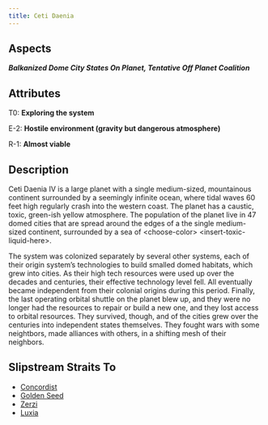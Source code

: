 ```yaml
---
title: Ceti Daenia
---
```


## Aspects

***Balkanized Dome City States On Planet, Tentative Off Planet Coalition***

## Attributes

T0: **Exploring the system**

E-2: **Hostile environment (gravity but dangerous atmosphere)**

R-1: **Almost viable**

## Description

Ceti Daenia IV is a large planet with a single medium-sized, mountainous continent surrounded by a seemingly infinite
ocean, where tidal waves 60 feet high regularly crash into the western coast. The planet has a caustic, toxic, green-ish
yellow atmosphere. The population of the planet live in 47 domed cities that are spread around the edges of a the single
medium-sized continent, surrounded by a sea of \<choose-color\> \<insert-toxic-liquid-here\>.

The system was colonized separately by several other systems, each of their origin system’s technologies to build
smalled domed habitats, which grew into cities. As their high tech resources were used up over the decades and
centuries, their effective technology level fell. All eventually became independent from their colonial origins during
this period. Finally, the last operating orbital shuttle on the planet blew up, and they were no longer had the
resources to repair or build a new one, and they lost access to orbital resources. They survived, though, and of the
cities grew over the centuries into independent states themselves. They fought wars with some neightbors, made alliances
with others, in a shifting mesh of their neighbors.

## Slipstream Straits To

* [Concordist](concordist)
* [Golden Seed](golden-seed)
* [Zerzi](zerzi)
* [Luxia](luxia)